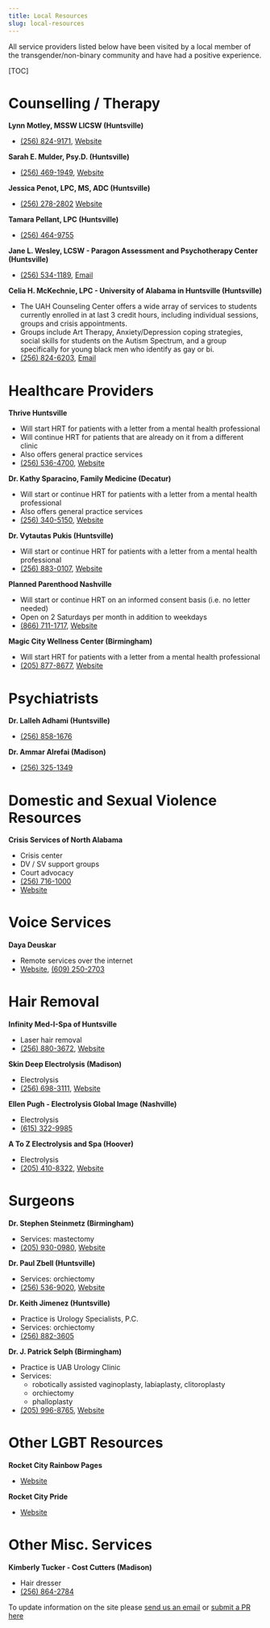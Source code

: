 ```yaml
---
title: Local Resources
slug: local-resources
---
```


All service providers listed below have been visited by a local member of the
transgender/non-binary community and have had a positive experience.

[TOC]

# Counselling / Therapy

**Lynn Motley, MSSW LICSW (Huntsville)**

  - [(256) 824-9171](tel:256-824-9171), [Website](https://www.hsvpcs.com/lynn-motley/)

**Sarah E. Mulder, Psy.D. (Huntsville)**

  - [(256) 469-1949](tel:256-469-1949), [Website](http://www.sarahmulderpsychology.com/)

**Jessica Penot, LPC, MS, ADC (Huntsville)**

  - [(256) 278-2802](tel:256-278-2802) [Website](https://www.treeoflifebehavioral.com/our-team.html)

**Tamara Pellant, LPC  (Huntsville)**

  - [(256) 464-9755](tel:256-464-9755)

**Jane L. Wesley, LCSW - Paragon Assessment and Psychotherapy Center (Huntsville)**

  - [(256) 534-1189](tel:256-534-1189), [Email](mailto:Janewesleylcsw@gmail.com)
  
**Celia H. McKechnie, LPC - University of Alabama in Huntsville (Huntsville)**

 - The UAH Counseling Center offers a wide array of services to students
   currently enrolled in at last 3 credit hours, including individual sessions,
   groups and crisis appointments. 
 - Groups include Art Therapy, Anxiety/Depression coping strategies, social
   skills for students on the Autism Spectrum, and a group specifically for
   young black men who identify as gay or bi. 
 - [(256) 824-6203](tel:256-824-6203), [Email](mailto:celia.mckechnie@uah.edu)

# Healthcare Providers

**Thrive Huntsville**

  - Will start HRT for patients with a letter from a mental health professional
  - Will continue HRT for patients that are already on it from a different clinic
  - Also offers general practice services
  - [(256) 536-4700](tel:256-536-4700), [Website](https://thrivealabama.org/index.php/services/hiv-medical-clinics/huntsville)

**Dr. Kathy Sparacino, Family Medicine (Decatur)**

  - Will start or continue HRT for patients with a letter from a mental health professional
  - Also offers general practice services
  - [(256) 340-5150](tel:256-340-5150), [Website](https://www.facebook.com/DrKathySparacino/)

**Dr. Vytautas Pukis (Huntsville)**

  - Will start or continue HRT for patients with a letter from a mental health professional
  - [(256) 883-0107](tel:256-883-0107), [Website](https://www.blossomwoodmedical.com/)

**Planned Parenthood Nashville**

  - Will start or continue HRT on an informed consent basis (i.e. no letter needed)
  - Open on 2 Saturdays per month in addition to weekdays
  - [(866) 711-1717](tel:866-711-1717), [Website](https://www.plannedparenthood.org/health-center/tennessee/nashville/37203/nashville-health-center-2716-91550)

**Magic City Wellness Center (Birmingham)**

  - Will start HRT for patients with a letter from a mental health professional
  - [(205) 877-8677](tel:205-877-8677), [Website](http://www.magiccitywellnesscenter.org/)

# Psychiatrists

**Dr. Lalleh Adhami (Huntsville)**

  - [(256) 858-1676](tel:256-858-1676)

**Dr. Ammar Alrefai (Madison)**

  - [(256) 325-1349](tel:256-325-1349)

# Domestic and Sexual Violence Resources

**Crisis Services of North Alabama**

 - Crisis center
 - DV / SV support groups
 - Court advocacy
 - [(256) 716-1000](tel:256-716-1000)
 - [Website](https://csna.org/)

# Voice Services

**Daya Deuskar**

  - Remote services over the internet
  - [Website](https://mirabai.me/), [(609) 250-2703](tel:609-250-2703)

# Hair Removal

**Infinity Med-I-Spa of Huntsville**

  - Laser hair removal
  - [(256) 880-3672](tel:256-880-3672), [Website](https://med-i-spa.com/location/huntsville/)

**Skin Deep Electrolysis (Madison)**

  - Electrolysis
  - [(256) 698-3111](tel:256-698-3111), [Website](http://skindeepelectrolysis.com/)

**Ellen Pugh - Electrolysis Global Image (Nashville)**

  - Electrolysis
  - [(615) 322-9985](tel:615-322-9985)

**A To Z Electrolysis and Spa (Hoover)**

  - Electrolysis
  - [(205) 410-8322](tel:205-410-8322), [Website](https://www.atozelectrolysis.com/)

# Surgeons

**Dr. Stephen Steinmetz (Birmingham)**

  - Services: mastectomy
  - [(205) 930-0980](tel:205-930-0980), [Website](http://www.steinmetzplasticsurgery.com/)

**Dr. Paul Zbell (Huntsville)**

  - Services: orchiectomy
  - [(256) 536-9020](tel:256-536-9020), [Website](https://www.northalaurology.com/)

**Dr. Keith Jimenez (Huntsville)**

  - Practice is Urology Specialists, P.C.
  - Services: orchiectomy
  - [(256) 882-3605](tel:256-882-3605)

**Dr. J. Patrick Selph (Birmingham)**

  - Practice is UAB Urology Clinic
  - Services:
    - robotically assisted vaginoplasty, labiaplasty, clitoroplasty
    - orchiectomy
    - phalloplasty
  - [(205) 996-8765](tel:205-996-8765), [Website](https://www.uab.edu/medicine/urology/faculty-temp/selph)

# Other LGBT Resources

**Rocket City Rainbow Pages**

  - [Website](http://rocketcityrainbowpages.com/)

**Rocket City Pride**

  - [Website](http://rocketcitypride.org/)

# Other Misc. Services

**Kimberly Tucker - Cost Cutters (Madison)**

  - Hair dresser
  - [(256) 864-2784](tel:256-864-2784)


To update information on the site please [send us an email][email] or [submit a
PR here][PR]

[email]: mailto:webmistress@trans-north-alabama.org
[PR]: https://github.com/Nitori-/north-alabama-trans
